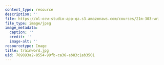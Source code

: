 ```yaml
---
content_type: resource
description: ''
file: https://ol-ocw-studio-app-qa.s3.amazonaws.com/courses/21m-303-writing-in-tonal-forms-i-spring-2009/709093a2855499fbca36ab83c1ab3501_trainword.jpg
file_type: image/jpeg
image_metadata:
  caption: ''
  credit: ''
  image-alt: ''
resourcetype: Image
title: trainword.jpg
uid: 709093a2-8554-99fb-ca36-ab83c1ab3501
---
```

